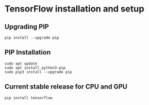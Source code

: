 # TensorFlow installation and setup

## Upgrading PIP
`pip install --upgrade pip`


## PIP Installation 
```
sudo apt update
sudo apt install python3-pip
sudo pip3 install --upgrade pip
```

## Current stable release for CPU and GPU
```
pip install tensorflow
```
